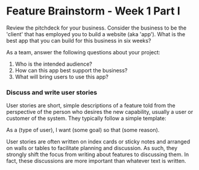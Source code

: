 # Feature Brainstorm - Week 1 Part I

Review the pitchdeck for your business. Consider the business to be the 'client' that has employed you to build a website (aka 'app'). What is the best app that you can build for this business in six weeks?

As a team, answer the following questions about your project:

1. Who is the intended audience?
2. How can this app best support the business?
3. What will bring users to use this app?


### Discuss and write user stories


User stories are short, simple descriptions of a feature told from the perspective of the person who desires the new capability, usually a user or customer of the system. They typically follow a simple template:

As a (type of user), I want (some goal) so that (some reason).

User stories are often written on index cards or sticky notes and arranged on walls or tables to facilitate planning and discussion. As such, they strongly shift the focus from writing about features to discussing them. In fact, these discussions are more important than whatever text is written.